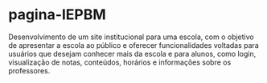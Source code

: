 # pagina-IEPBM
Desenvolvimento de um site institucional para uma escola, com o objetivo de apresentar a escola ao público e oferecer funcionalidades voltadas para usuários que desejam conhecer mais da escola e para alunos, como login, visualização de notas, conteúdos, horários e informações sobre os professores.
